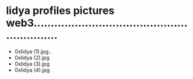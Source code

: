 # lidya profiles pictures web3............................................................
- 0xlidya (1).jpg..
- 0xlidya (2).jpg
- 0xlidya (3).jpg
- 0xlidya (4).jpg
